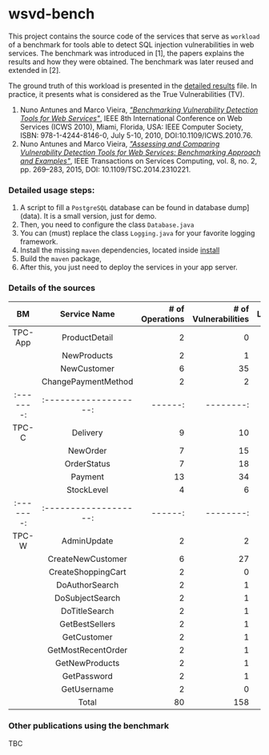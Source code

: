 # wsvd-bench

This project contains the source code of the services that serve as `workload` of a benchmark for tools able to detect SQL injection vulnerabilities in web services.
The benchmark was introduced in [1], the papers explains the results and how they were obtained. The benchmark was later reused and extended in [2].

The ground truth of this workload is presented in the [detailed results](data/wsvd-bench-results-webservices-sqlinjection.xlsx) file.
In practice, it presents what is considered as the True Vulnerabilities (TV).

1. Nuno Antunes and Marco Vieira, *["Benchmarking Vulnerability Detection Tools for Web Services"](http://ieeexplore.ieee.org/document/5552783/)*, IEEE 8th International Conference on Web Services (ICWS 2010), Miami, Florida, USA: IEEE Computer Society, ISBN: 978-1-4244-8146-0, July 5-10, 2010, DOI:10.1109/ICWS.2010.76.  
2. Nuno Antunes and Marco Vieira, *["Assessing and Comparing Vulnerability Detection Tools for Web Services: Benchmarking Approach and Examples"](http://ieeexplore.ieee.org/document/6763052/)*, IEEE Transactions on Services Computing, vol. 8, no. 2, pp. 269–283, 2015, DOI: 10.1109/TSC.2014.2310221. 



###  Detailed usage steps:

1. A script to fill a `PostgreSQL` database can be found in database dump](data). It is a small version, just for demo.
2. Then, you need to configure the class `Database.java`
3. You can (must) replace the class `Logging.java` for your favorite logging framework.
4. Install the missing `maven` dependencies, located inside [install](install)
5. Build the `maven` package, 
6. After this, you just need to deploy the services in your app server.



###  Details of the sources


|    BM   |     Service Name    | # of Operations  | # of Vulnerabilities  | LoC/Op | Avg.C. Complexity |
|:-------:|:-------------------:|------:|--------:|-------:|-------:|
| TPC-App |    ProductDetail    |     2 |       0 |    242 |      5 |
|         |     NewProducts     |     2 |       1 |    206 |    4.5 |
|         |     NewCustomer     |     6 |      35 |   1230 |    5.6 |
|         | ChangePaymentMethod |     2 |       2 |    198 |      5 |
|:-------:|:-------------------:|------:|--------:|-------:|-------:|
|  TPC-C  |       Delivery      |     9 |      10 |   2043 |     21 |
|         |       NewOrder      |     7 |      15 |   2317 |     33 |
|         |     OrderStatus     |     7 |      18 |   1463 |     13 |
|         |       Payment       |    13 |      34 |   4251 |     25 |
|         |      StockLevel     |     4 |       6 |    320 |      4 |
|:-------:|:-------------------:|------:|--------:|-------:|-------:|
|  TPC-W  |     AdminUpdate     |     2 |       2 |    162 |      5 |
|         |  CreateNewCustomer  |     6 |      27 |    978 |      3 |
|         |  CreateShoppingCart |     2 |       0 |    414 |   2.67 |
|         |    DoAuthorSearch   |     2 |       1 |     88 |      3 |
|         |   DoSubjectSearch   |     2 |       1 |     90 |      3 |
|         |    DoTitleSearch    |     2 |       1 |     90 |      3 |
|         |    GetBestSellers   |     2 |       1 |    124 |      3 |
|         |     GetCustomer     |     2 |       1 |     92 |      4 |
|         |  GetMostRecentOrder |     2 |       1 |    258 |      6 |
|         |    GetNewProducts   |     2 |       1 |    100 |      3 |
|         |     GetPassword     |     2 |       1 |     80 |      2 |
|         |     GetUsername     |     2 |       0 |     80 |      2 |
|         |        Total        |    80 |     158 |  14826 |      - |





###  Other publications using the benchmark

TBC





